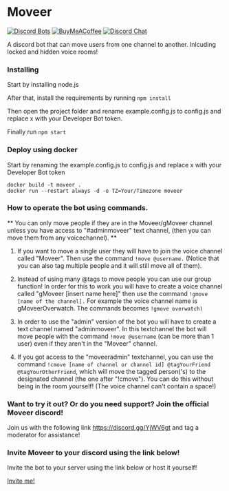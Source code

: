 
# Moveer
[![Discord Bots](https://discordbots.org/api/widget/status/400724460203802624.svg?noavatar=true)](https://discordbots.org/bot/400724460203802624)
[![BuyMeACoffee](https://img.shields.io/badge/BuyMeACoffee-Donate-ff813f.svg?logo=CoffeeScript&style=flat-square)](https://www.buymeacoffee.com/Moveer)
[![Discord Chat](https://img.shields.io/discord/546695271242006549.svg)](https://discord.gg/YjWV6gt)

A discord bot that can move users from one channel to another. Inlcuding locked and hidden voice rooms!

### Installing

Start by installing node.js

After that, install the requirements by running ```npm install```

Then open the project folder and rename example.config.js to config.js and replace x with your Developer Bot token.

Finally run ```npm start```

### Deploy using docker

Start by renaming the example.config.js to config.js and replace x with your Developer Bot token
```
docker build -t moveer .
docker run --restart always -d -e TZ=Your/Timezone moveer
```

### How to operate the bot using commands.

** You can only move people if they are in the Moveer/gMoveer channel unless you have access to "#adminmoveer" text channel, (then you can move them from any voicechannel). **

1. If you want to move a single user they will have to join the voice channel called "Moveer". Then use the command ```!move @username.``` (Notice that you can also tag multiple people and it will still move all of them).

2. Instead of using many @tags to move people you can use our group function! In order for this to work you will have to create a voice channel called "gMoveer [insert name here]" then use the command ```!gmove [name of the channel].``` For example the voice channel name is gMoveerOverwatch. The commands becomes ```!gmove overwatch)```

3. In order to use the "admin" version of the bot you will have to create a text channel named "adminmoveer". In this textchannel the bot will move people with the command ```!move @username``` (can be more than 1 user) even if they aren't in the "Moveer" channel.

4. If you got access to the "moveeradmin" textchannel, you can use the command `!cmove [name of channel or channel id] @tagYourFriend @tagYourOtherFriend`, which will move the tagged person('s) to the designated channel (the one after "!cmove"). You can do this without being in the room yourself! (The voice channel can't  contain a space!)


### Want to try it out? Or do you need support? Join the official Moveer discord!
Join us with the following link https://discord.gg/YjWV6gt and tag a moderator for assistance!
### Invite Moveer to your discord using the link below!

Invite the bot to your server using the link below or host it yourself!

[Invite me!](https://discordapp.com/api/oauth2/authorize?client_id=400724460203802624&permissions=16777216&scope=bot)

